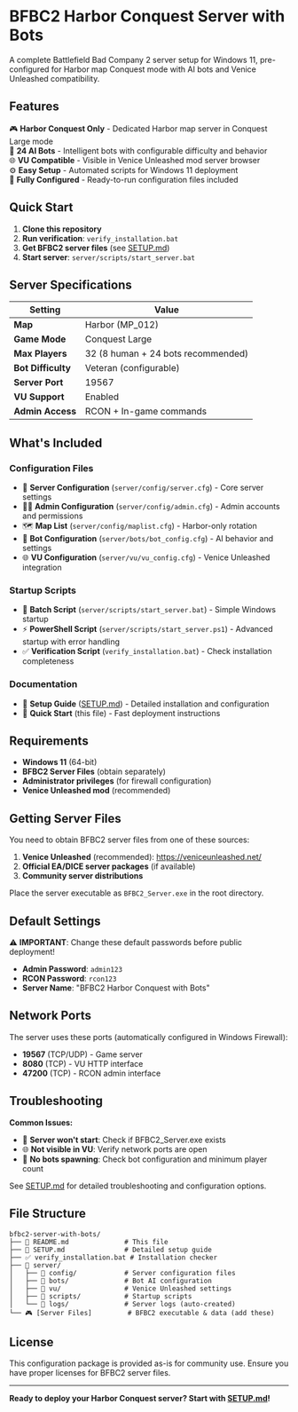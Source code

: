 # BFBC2 Harbor Conquest Server with Bots

A complete Battlefield Bad Company 2 server setup for Windows 11, pre-configured for Harbor map Conquest mode with AI bots and Venice Unleashed compatibility.

## Features

🎮 **Harbor Conquest Only** - Dedicated Harbor map server in Conquest Large mode  
🤖 **24 AI Bots** - Intelligent bots with configurable difficulty and behavior  
🌐 **VU Compatible** - Visible in Venice Unleashed mod server browser  
⚙️ **Easy Setup** - Automated scripts for Windows 11 deployment  
🔧 **Fully Configured** - Ready-to-run configuration files included  

## Quick Start

1. **Clone this repository**
2. **Run verification**: `verify_installation.bat`
3. **Get BFBC2 server files** (see [SETUP.md](SETUP.md))
4. **Start server**: `server/scripts/start_server.bat`

## Server Specifications

| Setting | Value |
|---------|-------|
| **Map** | Harbor (MP_012) |
| **Game Mode** | Conquest Large |
| **Max Players** | 32 (8 human + 24 bots recommended) |
| **Bot Difficulty** | Veteran (configurable) |
| **Server Port** | 19567 |
| **VU Support** | Enabled |
| **Admin Access** | RCON + In-game commands |

## What's Included

### Configuration Files
- 🔧 **Server Configuration** (`server/config/server.cfg`) - Core server settings
- 👨‍💼 **Admin Configuration** (`server/config/admin.cfg`) - Admin accounts and permissions
- 🗺️ **Map List** (`server/config/maplist.cfg`) - Harbor-only rotation
- 🤖 **Bot Configuration** (`server/bots/bot_config.cfg`) - AI behavior and settings
- 🌐 **VU Configuration** (`server/vu/vu_config.cfg`) - Venice Unleashed integration

### Startup Scripts
- 📄 **Batch Script** (`server/scripts/start_server.bat`) - Simple Windows startup
- ⚡ **PowerShell Script** (`server/scripts/start_server.ps1`) - Advanced startup with error handling
- ✅ **Verification Script** (`verify_installation.bat`) - Check installation completeness

### Documentation
- 📖 **Setup Guide** ([SETUP.md](SETUP.md)) - Detailed installation and configuration
- 🚀 **Quick Start** (this file) - Fast deployment instructions

## Requirements

- **Windows 11** (64-bit)
- **BFBC2 Server Files** (obtain separately)
- **Administrator privileges** (for firewall configuration)
- **Venice Unleashed mod** (recommended)

## Getting Server Files

You need to obtain BFBC2 server files from one of these sources:

1. **Venice Unleashed** (recommended): https://veniceunleashed.net/
2. **Official EA/DICE server packages** (if available)
3. **Community server distributions**

Place the server executable as `BFBC2_Server.exe` in the root directory.

## Default Settings

⚠️ **IMPORTANT**: Change these default passwords before public deployment!

- **Admin Password**: `admin123`
- **RCON Password**: `rcon123`
- **Server Name**: "BFBC2 Harbor Conquest with Bots"

## Network Ports

The server uses these ports (automatically configured in Windows Firewall):

- **19567** (TCP/UDP) - Game server
- **8080** (TCP) - VU HTTP interface  
- **47200** (TCP) - RCON admin interface

## Troubleshooting

**Common Issues:**
- 🔧 **Server won't start**: Check if BFBC2_Server.exe exists
- 🌐 **Not visible in VU**: Verify network ports are open
- 🤖 **No bots spawning**: Check bot configuration and minimum player count

See [SETUP.md](SETUP.md) for detailed troubleshooting and configuration options.

## File Structure

```
bfbc2-server-with-bots/
├── 📄 README.md              # This file
├── 📖 SETUP.md               # Detailed setup guide
├── ✅ verify_installation.bat # Installation checker
├── 📁 server/
│   ├── 📁 config/            # Server configuration files
│   ├── 📁 bots/              # Bot AI configuration
│   ├── 📁 vu/                # Venice Unleashed settings
│   ├── 📁 scripts/           # Startup scripts
│   └── 📁 logs/              # Server logs (auto-created)
└── 🎮 [Server Files]         # BFBC2 executable & data (add these)
```

## License

This configuration package is provided as-is for community use. Ensure you have proper licenses for BFBC2 server files.

---

**Ready to deploy your Harbor Conquest server? Start with [SETUP.md](SETUP.md)!**
